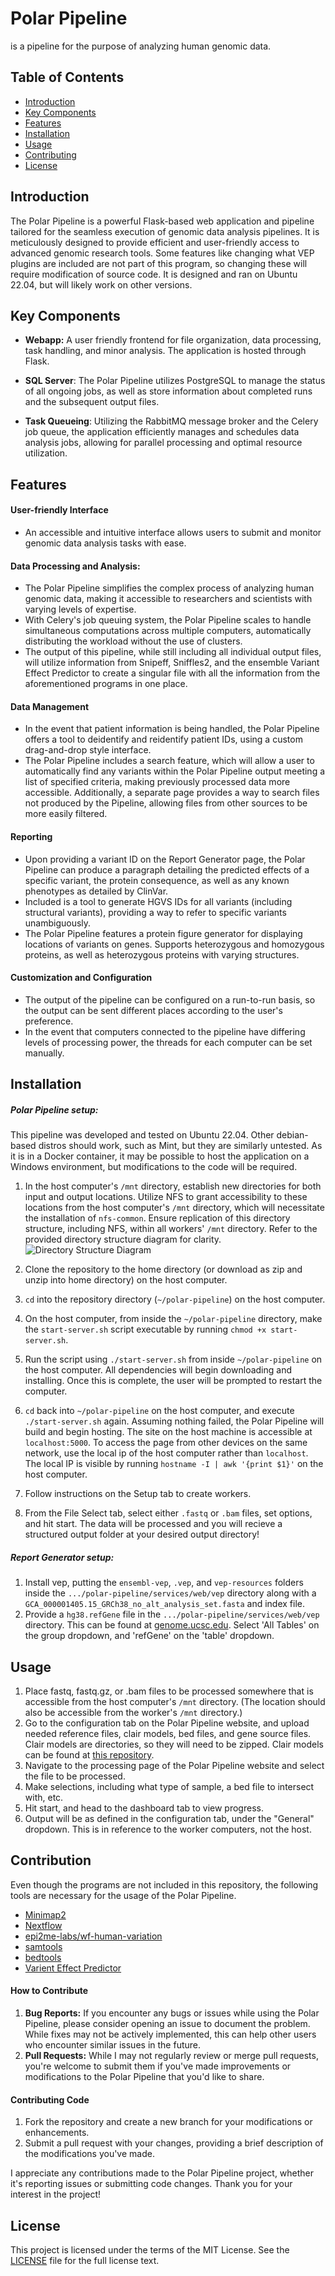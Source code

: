 # Polar Pipeline
is a pipeline for the purpose of analyzing human genomic data.

## Table of Contents

- [Introduction](#introduction)
- [Key Components](#key-components)
- [Features](#features)
- [Installation](#installation)
- [Usage](#usage)
- [Contributing](#contributing)
- [License](#license)

## Introduction

The Polar Pipeline is a powerful Flask-based web application and pipeline tailored for the seamless execution of genomic data analysis pipelines. It is meticulously designed to provide efficient and user-friendly access to advanced genomic research tools. Some features like changing what VEP plugins are included are not part of this program, so changing these will require modification of source code. It is designed and ran on Ubuntu 22.04, but will likely work on other versions.

## Key Components

- **Webapp:** A user friendly frontend for file organization, data processing, task handling, and minor analysis. The application is hosted through Flask.

- **SQL Server**: The Polar Pipeline utilizes PostgreSQL to manage the status of all ongoing jobs, as well as store information about completed runs and the subsequent output files.

- **Task Queueing**: Utilizing the RabbitMQ message broker and the Celery job queue, the application efficiently manages and schedules data analysis jobs, allowing for parallel processing and optimal resource utilization.

## Features

#### User-friendly Interface
- An accessible and intuitive interface allows users to submit and monitor genomic data analysis tasks with ease.

#### Data Processing and Analysis:
- The Polar Pipeline simplifies the complex process of analyzing human genomic data, making it accessible to researchers and scientists with varying levels of expertise.
- With Celery's job queuing system, the Polar Pipeline scales to handle simultaneous computations across multiple computers, automatically distributing the workload without the use of clusters.
- The output of this pipeline, while still including all individual output files, will utilize information from Snipeff, Sniffles2, and the ensemble Variant Effect Predictor to create a singular file with all the information from the aforementioned programs in one place.

#### Data Management
- In the event that patient information is being handled, the Polar Pipeline offers a tool to deidentify and reidentify patient IDs, using a custom drag-and-drop style interface.
- The Polar Pipeline includes a search feature, which will allow a user to automatically find any variants within the Polar Pipeline output meeting a list of specified criteria, making previously processed data more accessible. Additionally, a separate page provides a way to search files not produced by the Pipeline, allowing files from other sources to be more easily filtered.

#### Reporting
- Upon providing a variant ID on the Report Generator page, the Polar Pipeline can produce a paragraph detailing the predicted effects of a specific variant, the protein consequence, as well as any known phenotypes as detailed by ClinVar.
- Included is a tool to generate HGVS IDs for all variants (including structural variants), providing a way to refer to specific variants unambiguously.
- The Polar Pipeline features a protein figure generator for displaying locations of variants on genes. Supports heterozygous and homozygous proteins, as well as heterozygous proteins with varying structures.

#### Customization and Configuration
- The output of the pipeline can be configured on a run-to-run basis, so the output can be sent different places according to the user's preference.
- In the event that computers connected to the pipeline have differing levels of processing power, the threads for each computer can be set manually.


## Installation
##### Polar Pipeline setup:
This pipeline was developed and tested on Ubuntu 22.04. Other debian-based distros should work, such as Mint, but they are similarly untested. As it is in a Docker container, it may be possible to host the application on a Windows environment, but modifications to the code will be required.


1. In the host computer's ```/mnt``` directory, establish new directories for both input and output locations. Utilize NFS to grant accessibility to these locations from the host computer's ```/mnt``` directory, which will necessitate the installation of ```nfs-common```. Ensure replication of this directory structure, including NFS, within all workers' ```/mnt``` directory. Refer to the provided directory structure diagram for clarity. ![Directory Structure Diagram](./misc/directorystruc.jpg)

2. Clone the repository to the home directory (or download as zip and unzip into home directory) on the host computer.

3. ```cd``` into the repository directory (```~/polar-pipeline```) on the host computer.

4. On the host computer, from inside the ```~/polar-pipeline``` directory, make the ```start-server.sh``` script executable by running ```chmod +x start-server.sh```.

5. Run the script using ```./start-server.sh``` from inside ```~/polar-pipeline``` on the host computer. All dependencies will begin downloading and installing. Once this is complete, the user will be prompted to restart the computer.

6. ```cd``` back into ```~/polar-pipeline``` on the host computer, and execute ```./start-server.sh``` again. Assuming nothing failed, the Polar Pipeline will build and begin hosting. The site on the host machine is accessible at ```localhost:5000```. To access the page from other devices on the same network, use the local ip of the host computer rather than ```localhost```. The local IP is visible by running ```hostname -I | awk '{print $1}'``` on the host computer.

7. Follow instructions on the Setup tab to create workers.

8. From the File Select tab, select either ```.fastq``` or ```.bam``` files, set options, and hit start. The data will be processed and you will recieve a structured output folder at your desired output directory! 

##### Report Generator setup:
1. Install vep, putting the ```ensembl-vep```, ```.vep```, and ```vep-resources``` folders inside the ```.../polar-pipeline/services/web/vep``` directory along with a ```GCA_000001405.15_GRCh38_no_alt_analysis_set.fasta``` and index file.
2. Provide a ```hg38.refGene``` file in the ```.../polar-pipeline/services/web/vep``` directory. This can be found at [genome.ucsc.edu](http://genome.ucsc.edu/cgi-bin/hgTables). Select 'All Tables' on the group dropdown, and 'refGene' on the 'table' dropdown.

## Usage
1. Place fastq, fastq.gz, or .bam files to be processed somewhere that is accessible from the host computer's ```/mnt``` directory. (The location should also be accessible from the worker's ```/mnt``` directory.)
2. Go to the configuration tab on the Polar Pipeline website, and upload needed reference files, clair models, bed files, and gene source files. Clair models are directories, so they will need to be zipped. Clair models can be found at [this repository](https://github.com/nanoporetech/rerio).
3. Navigate to the processing page of the Polar Pipeline website and select the file to be processed.
4. Make selections, including what type of sample, a bed file to intersect with, etc.
5. Hit start, and head to the dashboard tab to view progress.
6. Output will be as defined in the configuration tab, under the "General" dropdown. This is in reference to the worker computers, not the host.

## Contribution
Even though the programs are not included in this repository, the following tools are necessary for the usage of the Polar Pipeline.
- [Minimap2](https://github.com/lh3/minimap2)
- [Nextflow](https://www.nextflow.io/)
- [epi2me-labs/wf-human-variation](https://github.com/epi2me-labs/wf-human-variation)
- [samtools](http://www.htslib.org/)
- [bedtools](https://bedtools.readthedocs.io/en/latest/)
- [Varient Effect Predictor](https://ensembl.org/vep)

#### How to Contribute
1. **Bug Reports:** If you encounter any bugs or issues while using the Polar Pipeline, please consider opening an issue to document the problem. While fixes may not be actively implemented, this can help other users who encounter similar issues in the future.
2. **Pull Requests:** While I may not regularly review or merge pull requests, you're welcome to submit them if you've made improvements or modifications to the Polar Pipeline that you'd like to share.

#### Contributing Code
1. Fork the repository and create a new branch for your modifications or enhancements.
2. Submit a pull request with your changes, providing a brief description of the modifications you've made.

I appreciate any contributions made to the Polar Pipeline project, whether it's reporting issues or submitting code changes. Thank you for your interest in the project!

## License
This project is licensed under the terms of the MIT License. See the [LICENSE](LICENSE.md) file for the full license text.
